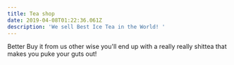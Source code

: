 ```yaml
---
title: Tea shop
date: 2019-04-08T01:22:36.061Z
description: 'We sell Best Ice Tea in the World! '
---
```

Better Buy it from us other wise you'll end up with a really really shittea that makes you puke your guts out!
